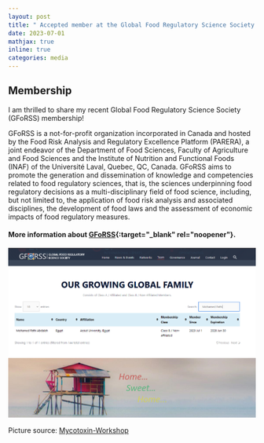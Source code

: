 ```yaml
---
layout: post
title: " Accepted member at the Global Food Regulatory Science Society (GFoRSS)"
date: 2023-07-01
mathjax: true
inline: true
categories: media
---
```


## Membership

I am thrilled to share my recent Global Food Regulatory Science Society (GFoRSS) membership!

GFoRSS is a not-for-profit organization incorporated in Canada and hosted by the Food Risk Analysis and Regulatory Excellence Platform (PARERA), a joint endeavor of the Department of Food Sciences, Faculty of Agriculture and Food Sciences and the Institute of Nutrition and Functional Foods (INAF) of the Université Laval, Quebec, QC, Canada. GFoRSS aims to promote the generation and dissemination of knowledge and competencies related to food regulatory sciences, that is, the sciences underpinning food regulatory decisions as a multi-disciplinary field of food science, including, but not limited to, the application of food risk analysis and associated disciplines, the development of food laws and the assessment of economic impacts of food regulatory measures.

#### More information about [GFoRSS](https://gforss.org/){:target="_blank" rel="noopener"}.

<div class="image-container">
  <img class="membership" src="/images/2023_07_01.png" alt="Membership">
</div>
<p class="caption">Picture source: <a href="https://www.mycotoxin-workshop.eu/" target="_blank" rel="noopener">Mycotoxin-Workshop</a></p>


